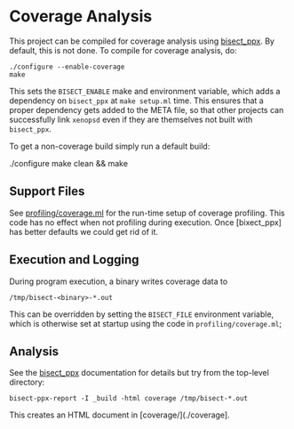 # Coverage Analysis

This project can be compiled for coverage analysis using [bisect_ppx]. By
default, this is not done. To compile for coverage analysis, do:

    ./configure --enable-coverage
    make

This sets the `BISECT_ENABLE` make and environment variable, which adds a dependency
on `bisect_ppx` at `make setup.ml` time.
This ensures that a proper dependency gets added to the META file, so that other
projects can successfully link `xenopsd` even if they are themselves not built
with `bisect_ppx`.

To get a non-coverage build simply run a default build:

   ./configure
   make clean && make

## Support Files

See [profiling/coverage.ml](./profiling/coverage.ml) for the run-time
setup of coverage profiling. This code has no effect when not profiling
during execution. Once [bixect_ppx] has better defaults we could get rid
of it.

## Execution and Logging

During program execution, a binary writes coverage data to

    /tmp/bisect-<binary>-*.out

This can be overridden by setting the `BISECT_FILE` environment
variable, which is otherwise set at startup using the code in
`profiling/coverage.ml`;

## Analysis

See the [bisect_ppx] documentation for details but try from the
top-level directory:

    bisect-ppx-report -I _build -html coverage /tmp/bisect-*.out

This creates an HTML document in [coverage/](./coverage].

[bisect_ppx]: https://github.com/aantron/bisect_ppx
